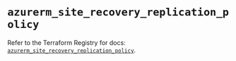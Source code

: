 # `azurerm_site_recovery_replication_policy`

Refer to the Terraform Registry for docs: [`azurerm_site_recovery_replication_policy`](https://registry.terraform.io/providers/hashicorp/azurerm/3.100.0/docs/resources/site_recovery_replication_policy).
